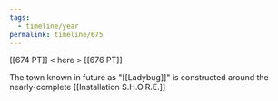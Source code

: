 ```yaml
---
tags:
  - timeline/year
permalink: timeline/675
---
```

[[674 PT]] < here > [[676 PT]]

The town known in future as "[[Ladybug]]" is constructed around the nearly-complete [[Installation S.H.O.R.E.]]
